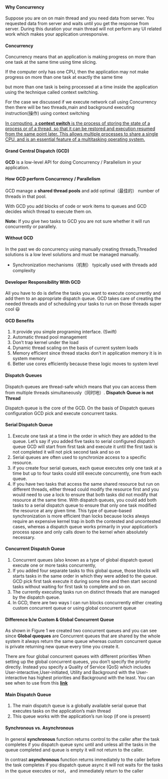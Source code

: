 #### Why Concurrency

Suppose you are on on main thread and you need data from server. You requested data from server and waits until you get the response from server. During this duration your main thread will not perform any UI related work which makes your application unresponsive. 

#### Concurrency

Concurrency means that an application is making progress on more than one task at the same time using time slicing.

If the computer only has one CPU, then the application may not make progress on more than one task at exactly the same time

but more than one task is being processed at a time inside the application using the technique called context switching.

For the case we discussed if we execute network call using Concurrency then there will be two threads,main and background executing instruction(操作) using context switching

[In computing, a **context switch** is the process of storing the state of a process or of a thread, so that it can be restored and execution resumed from the same point later. This allows multiple processes to share a single CPU, and is an essential feature of a multitasking operating system.](https://en.wikipedia.org/wiki/Context_switch)

#### **Grand Central Dispatch (GCD)**

**GCD** is a low-level API for doing Concurrency / Parallelism in your application.

#### How GCD perform Concurrency / Parallelism

GCD  manage a **shared thread pools** and add optimal（最佳的） number of threads in that pool.

With GCD you add blocks of code or work items to queues and GCD decides which thread to execute them on.

**Note:** If you give two tasks to GCD you are not sure whether it will run concurrently or parallely.

#### Without GCD

In the past we do concurrency using manually creating threads,Threaded solutions is a low level solutions and must be managed manually.

* Synchronization mechanisms（机制） typically used with threads add complexity

#### Developer Responsibility With GCD

All you have to do is define the tasks you want to execute concurrently and add them to an appropriate dispatch queue. GCD takes care of creating the needed threads and of scheduling your tasks to run on those threads super cool 😃

#### GCD Benefits

1. It provide you simple programing interface. (Swift)
2. Automatic thread pool management
3. Don’t trap kernel under the load
4. Dynamic thread scaling on the basis of current system loads
5. Memory efficient since thread stacks don’t in application memory it is in system memory
6. Better use cores efficiently because these logic moves to system level



#### Dispatch Queues

Dispatch queues are thread-safe which means that you can access them from multiple threads simultaneously（同时地）. **Dispatch** **Queue is not Thread**

Dispatch queue is the core of the GCD. On the basis of Dispatch queues configuration GCD pick and execute concurrent tasks.

#### Serial Dispatch Queue

1. Execute one task at a time in the order in which they are added to the queue. Let’s say if you added five tasks to serial configured dispatch queue GCD will start from first task and execute it until the first task is not completed it will not pick second task and so on
2. Serial queues are often used to synchronize access to a specific resource.
3. if you create four serial queues, each queue executes only one task at a time but up to four tasks could still execute concurrently, one from each queue.
4. If you have two tasks that access the same shared resource but run on different threads, either thread could modify the resource first and you would need to use a lock to ensure that both tasks did not modify that resource at the same time. With dispatch queues, you could add both tasks to a serial dispatch queue to ensure that only one task modified the resource at any given time. This type of queue-based synchronization is more efficient than locks because locks always require an expensive kernel trap in both the contested and uncontested cases, whereas a dispatch queue works primarily in your application’s process space and only calls down to the kernel when absolutely necessary.

#### Concurrent Dispatch Queue

1. Concurrent queues (also known as a type of global dispatch queue) execute one or more tasks concurrently,
2. If you added four separate tasks to this global queue, those blocks will starts tasks in the same order in which they were added to the queue. GCD pick first task execute it during some time and then start second tasks without waiting for first task to complete and so on. 
3. The currently executing tasks run on distinct threads that are managed by the dispatch queue.
4. In GCD, there are two ways I can run blocks concurrently either creating custom concurrent queue or using global concurrent queue

#### Difference b/w Custom & Global Concurrent Queue

As shown in Figure 1 we created two concurrent queues and you can see since **Global queques** are Concurrent queues that are shared by the whole system it always return the same queue whereas custom concurrent queue is private returning new queue every time you create it.

There are four global concurrent queues with different priorities When setting up the global concurrent queues, you don’t specify the priority directly. Instead you specify a Quality of Service (QoS) which includes User-interactive,User-initiated, Utility and Background with the User-interactive has highest priorities and Background with the least. You can see when to use from this [**link**](https://medium.com/@crafttang/ios-grand-central-dispatch-cf9b08d9796b)

#### Main Dispatch Queue

1. The main dispatch queue is a globally available serial queue that executes tasks on the application’s main thread
2. This queue works with the application’s run loop (if one is present) 

#### Synchronous vs. Asynchronous

In general **synchronous** function returns control to the caller after the task completes if you dispatch queue sync until and unless all the tasks in the queue completed and queue is empty it will not return to the caller.

In contrast **asynchronous** function returns immediately to the caller before the task completes if you dispatch queue async it will not waits for the tasks in the queue executes or not， and immediately return to the caller











































